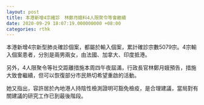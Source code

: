 ```yaml
---
layout: post
title: 本港新增4宗確診　林鄭月娥料4人限聚令等會繼續
date: 2020-09-29 18:07:19.000000000 +08:00
categories: rthk
---
```


本港新增4宗新型肺炎確診個案，都屬於輸入個案，累計確診宗數5079宗。4宗輸入個案患者，分別是兩男兩女，由法國、加拿大、印度抵港。

另外，4人限聚令等社交距離措施本周四午夜屆滿，行政長官林鄭月娥預告，措施大致會繼續，但可以恢復部分市民熱切希望重啟的活動。

她又指出，容許居於內地港人持陰性檢測證明可豁免檢疫，是合理建議，當局對有關建議的研究工作已到最後階段。
